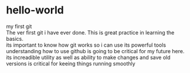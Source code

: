 hello-world
===========

my first git <br>
The ver first git i have ever done. This is great practice in learning the basics. <br>
its important to know how git works so i can use its powerful tools
understanding how to use github is going to be critical for my future here. its increadible utility as well as ability to make changes and save old versions is critical for keeing things running smoothly
